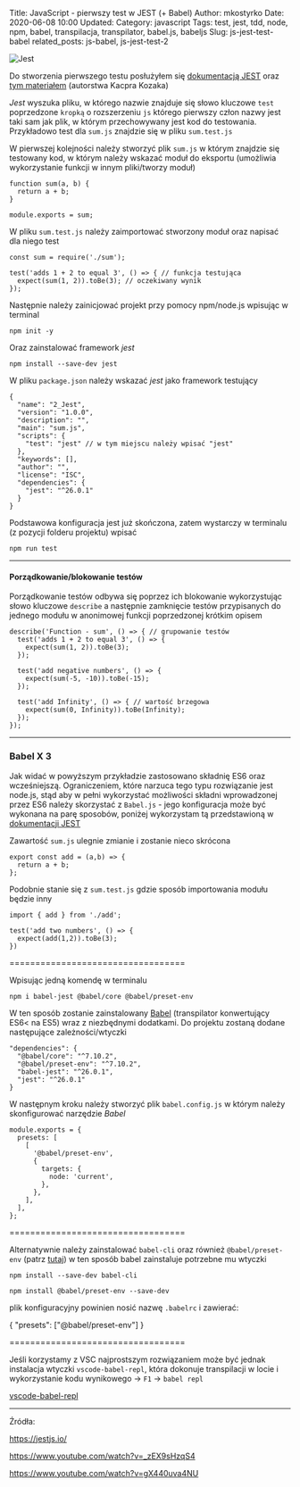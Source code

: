 Title: JavaScript - pierwszy test w JEST (+ Babel)
Author: mkostyrko
Date: 2020-06-08 10:00
Updated:
Category: javascript
Tags: test, jest, tdd, node, npm, babel, transpilacja, transpilator, babel.js, babeljs
Slug: js-jest-test-babel
related_posts: js-babel, js-jest-test-2

![Jest](https://miro.medium.com/max/956/1*Ov3_LfV1tNqb0PMioxvpaw.png)

Do stworzenia pierwszego testu posłużyłem się [dokumentacją JEST](https://jestjs.io/docs/en/getting-started#generate-a-basic-configuration-file) oraz [tym materiałem](https://www.youtube.com/watch?v=_zEX9sHzqS4) (autorstwa Kacpra Kozaka)

_Jest_ wyszuka pliku, w którego nazwie znajduje się słowo kluczowe `test` poprzedzone `kropką` o rozszerzeniu `js` którego pierwszy człon nazwy jest taki sam jak plik, w którym przechowywany jest kod do testowania. Przykładowo test dla `sum.js` znajdzie się w pliku `sum.test.js`

W pierwszej kolejności należy stworzyć plik `sum.js` w którym znajdzie się testowany kod, w którym należy wskazać moduł do eksportu (umożliwia wykorzystanie funkcji w innym pliki/tworzy moduł)

    function sum(a, b) {
      return a + b;
    }

    module.exports = sum;

W pliku `sum.test.js` należy zaimportować stworzony moduł oraz napisać dla niego test

    const sum = require('./sum');

    test('adds 1 + 2 to equal 3', () => { // funkcja testująca
      expect(sum(1, 2)).toBe(3); // oczekiwany wynik
    });

Następnie należy zainicjować projekt przy pomocy npm/node.js wpisując w terminal

    npm init -y

Oraz zainstalować framework *jest*

    npm install --save-dev jest

W pliku `package.json` należy wskazać *jest* jako framework testujący

    {
      "name": "2_Jest",
      "version": "1.0.0",
      "description": "",
      "main": "sum.js",
      "scripts": {
        "test": "jest" // w tym miejscu należy wpisać "jest"
      },
      "keywords": [],
      "author": "",
      "license": "ISC",
      "dependencies": {
        "jest": "^26.0.1"
      }
    }

Podstawowa konfiguracja jest już skończona, zatem wystarczy w terminalu (z pozycji folderu projektu) wpisać

    npm run test

---

#### Porządkowanie/blokowanie testów

Porządkowanie testów odbywa się poprzez ich blokowanie wykorzystując słowo kluczowe `describe` a następnie zamknięcie testów przypisanych do jednego modułu w anonimowej funkcji poprzedzonej krótkim opisem

    describe('Function - sum', () => { // grupowanie testów
      test('adds 1 + 2 to equal 3', () => {
        expect(sum(1, 2)).toBe(3);
      });

      test('add negative numbers', () => {
        expect(sum(-5, -10)).toBe(-15);
      });

      test('add Infinity', () => { // wartość brzegowa
        expect(sum(0, Infinity)).toBe(Infinity);
      });
    });

---

### Babel X 3

Jak widać w powyższym przykładzie zastosowano składnię ES6 oraz wcześniejszą. Ograniczeniem, które narzuca tego typu rozwiązanie jest node.js, stąd aby w pełni wykorzystać możliwości składni wprowadzonej przez ES6 należy skorzystać z `Babel.js` - jego konfiguracja może być wykonana na parę sposobów, poniżej wykorzystam tą przedstawioną w [dokumentacji JEST](https://jestjs.io/docs/en/getting-started#generate-a-basic-configuration-file)

Zawartość `sum.js` ulegnie zmianie i zostanie nieco skrócona

    export const add = (a,b) => {
      return a + b;
    };

Podobnie stanie się z `sum.test.js` gdzie sposób importowania modułu będzie inny

    import { add } from './add';

    test('add two numbers', () => {
      expect(add(1,2)).toBe(3);
    })

==================================

Wpisując jedną komendę w terminalu

    npm i babel-jest @babel/core @babel/preset-env


W ten sposób zostanie zainstalowany [Babel](https://pl.wikipedia.org/wiki/Babel_(transpilator)) (transpilator konwertujący ES6< na ES5) wraz z niezbędnymi dodatkami. Do projektu zostaną dodane następujące zależności/wtyczki

    "dependencies": {
      "@babel/core": "^7.10.2",
      "@babel/preset-env": "^7.10.2",
      "babel-jest": "^26.0.1",
      "jest": "^26.0.1"
    }

W następnym kroku należy stworzyć plik `babel.config.js` w którym należy skonfigurować narzędzie *Babel*

    module.exports = {
      presets: [
        [
          '@babel/preset-env',
          {
            targets: {
              node: 'current',
            },
          },
        ],
      ],
    };

==================================

Alternatywnie należy zainstalować `babel-cli` oraz również `@babel/preset-env` (patrz [tutaj](https://babeljs.io/setup#installation)) w ten sposób babel zainstaluje potrzebne mu wtyczki

    npm install --save-dev babel-cli

    npm install @babel/preset-env --save-dev

plik konfiguracyjny powinien nosić nazwę `.babelrc` i zawierać:

  {
    "presets": ["@babel/preset-env"]
  }

==================================

Jeśli korzystamy z VSC najprostszym rozwiązaniem może być jednak instalacja wtyczki `vscode-babel-repl`, która dokonuje transpilacji w locie i wykorzystanie kodu wynikowego -> `F1` -> `babel repl`

  [vscode-babel-repl](https://raw.githubusercontent.com/t-sauer/vscode-babel-repl/master/babel.gif)


---

Źródła:

https://jestjs.io/

https://www.youtube.com/watch?v=_zEX9sHzqS4

https://www.youtube.com/watch?v=gX440uva4NU
